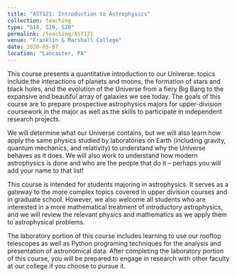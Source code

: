 ```yaml
---
title: "AST121: Introduction to Astrophysics"
collection: teaching
type: "S18, S19, S20"
permalink: /teaching/AST121
venue: "Franklin & Marshall College"
date: 2020-05-07
location: "Lancaster, PA"
---
```


This course presents a quantitative introduction to our Universe: topics include the interactions of planets and moons, the formation of stars and black holes, and the evolution of the Universe from a fiery Big Bang to the expansive and beautiful array of galaxies we see today. The goals of this course are to prepare prospective astrophysics majors for upper-division coursework in the major as well as the skills to participate in independent research projects.

We will determine what our Universe contains, but we will also learn how apply the same physics studied by laboratories on Earth (including gravity, quantum mechanics, and relativity) to understand why the Universe behaves as it does. We will also work to understand how modern astrophysics is done and who are the people that do it – perhaps you will add your name to that list!

This course is intended for students majoring in astrophysics. It serves as a gateway to the more complex topics covered in upper division courses and in graduate school. However, we also welcome all students who are interested in a more mathematical treatment of introductory astrophysics, and we will review the relevant physics and mathematics as we apply them to astrophysical problems.

The laboratory portion of this course includes learning to use our rooftop telescopes as well as Python programing techniques for the analysis and presentation of astronomical data. After completing the laboratory portion of this course, you will be prepared to engage in research with other faculty at our college if you choose to pursue it.
